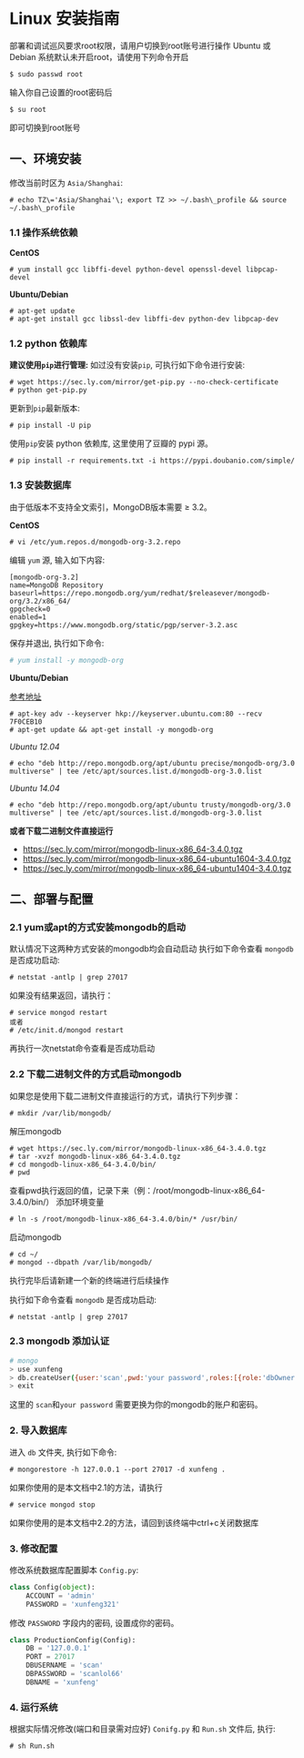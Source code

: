 # Linux 安装指南
部署和调试巡风要求root权限，请用户切换到root账号进行操作
Ubuntu 或 Debian 系统默认未开启root，请使用下列命令开启
```
$ sudo passwd root
```
输入你自己设置的root密码后
```
$ su root
```
即可切换到root账号

## 一、环境安装

修改当前时区为 `Asia/Shanghai`:

```
# echo TZ\='Asia/Shanghai'\; export TZ >> ~/.bash\_profile && source ~/.bash\_profile
```

### 1.1 操作系统依赖

**CentOS**
```
# yum install gcc libffi-devel python-devel openssl-devel libpcap-devel
```

**Ubuntu/Debian**

```
# apt-get update 
# apt-get install gcc libssl-dev libffi-dev python-dev libpcap-dev
```

### 1.2 python 依赖库

**建议使用`pip`进行管理:** 如过没有安装`pip`, 可执行如下命令进行安装:

```
# wget https://sec.ly.com/mirror/get-pip.py --no-check-certificate
# python get-pip.py
```

更新到`pip`最新版本:

```
# pip install -U pip
```

使用`pip`安装 python 依赖库, 这里使用了豆瓣的 pypi 源。

```
# pip install -r requirements.txt -i https://pypi.doubanio.com/simple/
```

### 1.3 安装数据库

由于低版本不支持全文索引，MongoDB版本需要 ≥ 3.2。

**CentOS**

```
# vi /etc/yum.repos.d/mongodb-org-3.2.repo

```

编辑 `yum` 源, 输入如下内容:

```
[mongodb-org-3.2]
name=MongoDB Repository
baseurl=https://repo.mongodb.org/yum/redhat/$releasever/mongodb-org/3.2/x86_64/
gpgcheck=0
enabled=1
gpgkey=https://www.mongodb.org/static/pgp/server-3.2.asc
```

保存并退出, 执行如下命令:

```bash
# yum install -y mongodb-org
```

**Ubuntu/Debian**

[参考地址](https://docs.mongodb.com/v3.0/tutorial/install-mongodb-on-ubuntu/)

```
# apt-key adv --keyserver hkp://keyserver.ubuntu.com:80 --recv 7F0CEB10
# apt-get update && apt-get install -y mongodb-org
```

_Ubuntu 12.04_

```
# echo "deb http://repo.mongodb.org/apt/ubuntu precise/mongodb-org/3.0 multiverse" | tee /etc/apt/sources.list.d/mongodb-org-3.0.list
```

_Ubuntu 14.04_

```
# echo "deb http://repo.mongodb.org/apt/ubuntu trusty/mongodb-org/3.0 multiverse" | tee /etc/apt/sources.list.d/mongodb-org-3.0.list
```

**或者下载二进制文件直接运行**

* https://sec.ly.com/mirror/mongodb-linux-x86_64-3.4.0.tgz
* https://sec.ly.com/mirror/mongodb-linux-x86_64-ubuntu1604-3.4.0.tgz
* https://sec.ly.com/mirror/mongodb-linux-x86_64-ubuntu1404-3.4.0.tgz

## 二、部署与配置

### 2.1 yum或apt的方式安装mongodb的启动
默认情况下这两种方式安装的mongodb均会自动启动
执行如下命令查看 `mongodb` 是否成功启动:

```
# netstat -antlp | grep 27017
```
如果没有结果返回，请执行：
```
# service mongod restart
或者
# /etc/init.d/mongod restart
```
再执行一次netstat命令查看是否成功启动


### 2.2 下载二进制文件的方式启动mongodb
如果您是使用下载二进制文件直接运行的方式，请执行下列步骤：

```
# mkdir /var/lib/mongodb/
```

解压mongodb

```
# wget https://sec.ly.com/mirror/mongodb-linux-x86_64-3.4.0.tgz
# tar -xvzf mongodb-linux-x86_64-3.4.0.tgz
# cd mongodb-linux-x86_64-3.4.0/bin/
# pwd
```
查看pwd执行返回的值，记录下来（例：/root/mongodb-linux-x86_64-3.4.0/bin/）
添加环境变量

```
# ln -s /root/mongodb-linux-x86_64-3.4.0/bin/* /usr/bin/
```

启动mongodb
```
# cd ~/
# mongod --dbpath /var/lib/mongodb/
```

执行完毕后请新建一个新的终端进行后续操作

执行如下命令查看 `mongodb` 是否成功启动:

```
# netstat -antlp | grep 27017
```
### 2.3 mongodb 添加认证

```bash
# mongo
> use xunfeng
> db.createUser({user:'scan',pwd:'your password',roles:[{role:'dbOwner',db:'xunfeng'}]})
> exit
```

这里的 `scan`和`your password` 需要更换为你的mongodb的账户和密码。

### 2. 导入数据库

进入 `db` 文件夹, 执行如下命令:

```
# mongorestore -h 127.0.0.1 --port 27017 -d xunfeng .
```
如果你使用的是本文档中2.1的方法，请执行
```
# service mongod stop
```

如果你使用的是本文档中2.2的方法，请回到该终端中ctrl+c关闭数据库

### 3. 修改配置

修改系统数据库配置脚本 `Config.py`:

```python
class Config(object):
    ACCOUNT = 'admin'
    PASSWORD = 'xunfeng321'
```

修改 `PASSWORD` 字段内的密码, 设置成你的密码。

```python
class ProductionConfig(Config):
    DB = '127.0.0.1'
    PORT = 27017
    DBUSERNAME = 'scan'
    DBPASSWORD = 'scanlol66'
    DBNAME = 'xunfeng'
```
### 4. 运行系统

根据实际情况修改(端口和目录需对应好) `Conifg.py` 和 `Run.sh` 文件后, 执行:

```
# sh Run.sh
```


